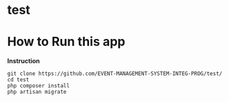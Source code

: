 # test


# How to Run this app # 

**Instruction**

```
git clone https://github.com/EVENT-MANAGEMENT-SYSTEM-INTEG-PROG/test/
cd test
php composer install
php artisan migrate
```

